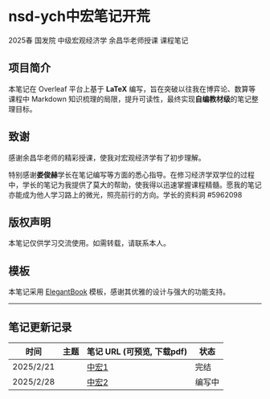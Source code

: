 # nsd-ych中宏笔记开荒
2025春 国发院 中级宏观经济学 余昌华老师授课 课程笔记
## 项目简介

本笔记在 Overleaf 平台上基于 **LaTeX** 编写，旨在突破以往我在博弈论、数算等课程中 Markdown 知识梳理的局限，提升可读性，最终实现**自编教材级**的笔记整理目标。

## 致谢

感谢余昌华老师的精彩授课，使我对宏观经济学有了初步理解。

特别感谢**娄俊赫**学长在笔记编写等方面的悉心指导。在修习经济学双学位的过程中，学长的笔记为我提供了莫大的帮助，使我得以迅速掌握课程精髓。愿我的笔记亦能成为他人学习路上的微光，照亮前行的方向。学长的资料洞 #5962098

## 版权声明

本笔记仅供学习交流使用。如需转载，请联系本人。

## 模板

本笔记采用 [ElegantBook](https://github.com/ElegantLaTeX/ElegantBook) 模板，感谢其优雅的设计与强大的功能支持。

___
## 笔记更新记录

| 时间   | 主题 | 笔记 URL (可预览, 下载pdf) | 状态|
| ------ | ---- | --- | --- |
| 2025/2/21 |      | [中宏1](https://www.overleaf.com/read/rkqjmpzrmsss#04e762)   | 完结 |
| 2025/2/28 |      | [中宏2](https://www.overleaf.com/read/jwfmbnwzpdnb#83c03c)   | 编写中 |
